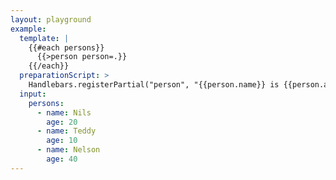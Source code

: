 ```yaml
---
layout: playground
example:
  template: |
    {{#each persons}}
      {{>person person=.}}
    {{/each}}
  preparationScript: >
    Handlebars.registerPartial("person", "{{person.name}} is {{person.age}} years old.\n")
  input:
    persons:
      - name: Nils
        age: 20
      - name: Teddy
        age: 10
      - name: Nelson
        age: 40
---
```

